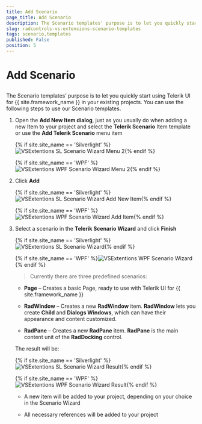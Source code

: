 ```yaml
---
title: Add Scenario
page_title: Add Scenario
description: The Scenario templates' purpose is to let you quickly start using Telerik UI for {{ site.framework_name }} in your existing projects.
slug: radcontrols-vs-extensions-scenario-templates
tags: scenario,templates
published: False
position: 5
---
```


# Add Scenario



## 

The Scenario templates’ purpose is to let you quickly start using Telerik UI for {{ site.framework_name }} in your existing projects. You can use the following steps to use our Scenario templates.

1. Open the __Add New Item dialog__, just as you usually do when adding a new Item to your project and select the __Telerik Scenario__ Item template or use the __Add Telerik Scenario__ menu item
	
	{% if site.site_name == 'Silverlight' %}![VSExtentions SL Scenario Wizard Menu 2](images/VSExtentions_SL_ScenarioWizardMenu2.png){% endif %}
	
	{% if site.site_name == 'WPF' %}![VSExtentions WPF Scenario Wizard Menu 2](images/VSExtentions_WPF_ScenarioWizardMenu2.png){% endif %}

1. Click __Add__

	{% if site.site_name == 'Silverlight' %}![VSExtentions SL Scenario Wizard Add New Item](images/VSExtentions_SL_ScenarioWizardAddNewItem.png){% endif %}
	
	{% if site.site_name == 'WPF' %}![VSExtentions WPF Scenario Wizard Add Item](images/VSExtentions_WPF_ScenarioWizardAddItem.png){% endif %}

1. Select a scenario in the __Telerik Scenario Wizard__ and click __Finish__

	{% if site.site_name == 'Silverlight' %}![VSExtentions SL Scenario Wizard](images/VSExtentions_SL_ScenarioWizard.png){% endif %}
	
	{% if site.site_name == 'WPF' %}![VSExtentions WPF Scenario Wizard](images/VSExtentions_WPF_ScenarioWizard.png){% endif %}

	>Currently there are three predefined scenarios: 
	
	* __Page__ – Creates a basic Page, ready to use with Telerik UI for {{ site.framework_name }}
	
	* __RadWindow__ – Creates a new __RadWindow__ item. __RadWindow__ lets you create __Child__ and __Dialogs Windows__, which can have their appearance and content customized. 
	
	* __RadPane__ – Creates a new __RadPane__ item. __RadPane__ is the main content unit of the __RadDocking__ control.

	The result will be:
	
	{% if site.site_name == 'Silverlight' %}![VSExtentions SL Scenario Wizard Result](images/VSExtentions_SL_ScenarioWizardResult.png){% endif %}
	
	{% if site.site_name == 'WPF' %}![VSExtentions WPF Scenario Wizard Result](images/VSExtentions_WPF_ScenarioWizardResult.png){% endif %}
	
	* A new item will be added to your project, depending on your choice in the Scenario Wizard
	
	* All necessary references will be added to your project
